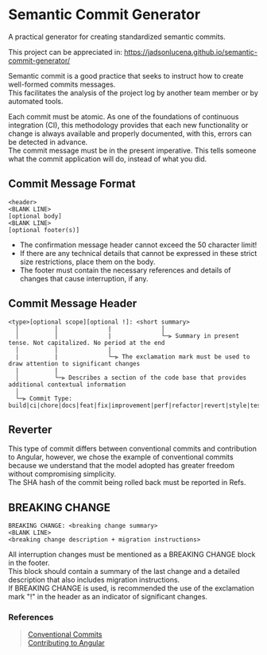 # Semantic Commit Generator

A practical generator for creating standardized semantic commits.

This project can be appreciated in: https://jadsonlucena.github.io/semantic-commit-generator/

Semantic commit is a good practice that seeks to instruct how to create well-formed commits messages.\
This facilitates the analysis of the project log by another team member or by automated tools.

Each commit must be atomic. As one of the foundations of continuous integration (CI), this methodology provides that each new functionality or change is always available and properly documented, with this, errors can be detected in advance.\
The commit message must be in the present imperative. This tells someone what the commit application will do, instead of what you did.


## Commit Message Format

```
<header>
<BLANK LINE>
[optional body]
<BLANK LINE>
[optional footer(s)]
```

- The confirmation message header cannot exceed the 50 character limit!
- If there are any technical details that cannot be expressed in these strict size restrictions, place them on the body.
- The footer must contain the necessary references and details of changes that cause interruption, if any.


## Commit Message Header

```
<type>[optional scope][optional !]: <short summary>
  │          │              |              │
  │          │              |              └─⫸ Summary in present tense. Not capitalized. No period at the end
  │          │              |
  |          |              └─⫸ The exclamation mark must be used to draw attention to significant changes
  |          |
  │          └─⫸ Describes a section of the code base that provides additional contextual information
  │
  └─⫸ Commit Type: build|ci|chore|docs|feat|fix|improvement|perf|refactor|revert|style|test|other
```


## Reverter

This type of commit differs between conventional commits and contribution to Angular, however, we chose the example of conventional commits because we understand that the model adopted has greater freedom without compromising simplicity.\
The SHA hash of the commit being rolled back must be reported in Refs.


## BREAKING CHANGE

```
BREAKING CHANGE: <breaking change summary>
<BLANK LINE>
<breaking change description + migration instructions>
```

All interruption changes must be mentioned as a BREAKING CHANGE block in the footer.\
This block should contain a summary of the last change and a detailed description that also includes migration instructions.\
If BREAKING CHANGE is used, is recommended the use of the exclamation mark "!" in the header as an indicator of significant changes.


### References

> [Conventional Commits](https://www.conventionalcommits.org)\
> [Contributing to Angular](https://github.com/angular/angular/blob/master/CONTRIBUTING.md#-commit-message-format)